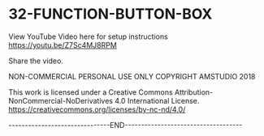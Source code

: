 # 32-FUNCTION-BUTTON-BOX

View YouTube Video here for setup instructions
https://youtu.be/Z7Sc4MJ8RPM

Share the video. 

NON-COMMERCIAL PERSONAL USE ONLY COPYRIGHT AMSTUDIO 2018

This work is licensed under a Creative Commons Attribution-NonCommercial-NoDerivatives 4.0 International License.
https://creativecommons.org/licenses/by-nc-nd/4.0/

-------------------------------END------------------------------------
